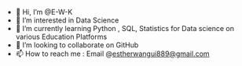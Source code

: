 - 👋 Hi, I’m @E-W-K
- 👀 I’m interested in Data Science
- 🌱 I’m currently learning Python , SQL, Statistics for Data science on various Education Platforms 
- 💞️ I’m looking to collaborate on GitHub 
- 📫 How to reach me : Email @estherwangui889@gmail.com

<!---
E-W-K/E-W-K is a ✨ special ✨ repository because its `README.md` (this file) appears on your GitHub profile.
You can click the Preview link to take a look at your changes.
--->
